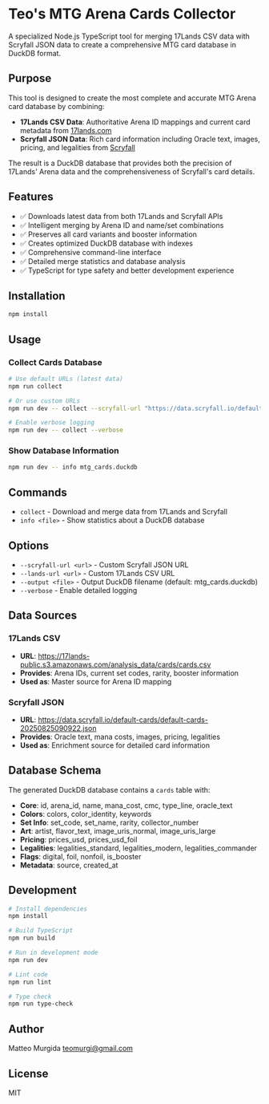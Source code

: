 # Teo's MTG Arena Cards Collector

A specialized Node.js TypeScript tool for merging 17Lands CSV data with Scryfall JSON data to create a comprehensive MTG card database in DuckDB format.

## Purpose

This tool is designed to create the most complete and accurate MTG Arena card database by combining:

- **17Lands CSV Data**: Authoritative Arena ID mappings and current card metadata from [17lands.com](https://17lands.com)
- **Scryfall JSON Data**: Rich card information including Oracle text, images, pricing, and legalities from [Scryfall](https://scryfall.com)

The result is a DuckDB database that provides both the precision of 17Lands' Arena data and the comprehensiveness of Scryfall's card details.

## Features

- ✅ Downloads latest data from both 17Lands and Scryfall APIs
- ✅ Intelligent merging by Arena ID and name/set combinations  
- ✅ Preserves all card variants and booster information
- ✅ Creates optimized DuckDB database with indexes
- ✅ Comprehensive command-line interface
- ✅ Detailed merge statistics and database analysis
- ✅ TypeScript for type safety and better development experience

## Installation

```bash
npm install
```

## Usage

### Collect Cards Database

```bash
# Use default URLs (latest data)
npm run collect

# Or use custom URLs
npm run dev -- collect --scryfall-url "https://data.scryfall.io/default-cards/default-cards-20250825090922.json" --lands-url "https://17lands-public.s3.amazonaws.com/analysis_data/cards/cards.csv" --output "my_cards.duckdb"

# Enable verbose logging
npm run dev -- collect --verbose
```

### Show Database Information

```bash
npm run dev -- info mtg_cards.duckdb
```

## Commands

- `collect` - Download and merge data from 17Lands and Scryfall
- `info <file>` - Show statistics about a DuckDB database

## Options

- `--scryfall-url <url>` - Custom Scryfall JSON URL
- `--lands-url <url>` - Custom 17Lands CSV URL  
- `--output <file>` - Output DuckDB filename (default: mtg_cards.duckdb)
- `--verbose` - Enable detailed logging

## Data Sources

### 17Lands CSV
- **URL**: https://17lands-public.s3.amazonaws.com/analysis_data/cards/cards.csv
- **Provides**: Arena IDs, current set codes, rarity, booster information
- **Used as**: Master source for Arena ID mapping

### Scryfall JSON  
- **URL**: https://data.scryfall.io/default-cards/default-cards-20250825090922.json
- **Provides**: Oracle text, mana costs, images, pricing, legalities
- **Used as**: Enrichment source for detailed card information

## Database Schema

The generated DuckDB database contains a `cards` table with:

- **Core**: id, arena_id, name, mana_cost, cmc, type_line, oracle_text
- **Colors**: colors, color_identity, keywords  
- **Set Info**: set_code, set_name, rarity, collector_number
- **Art**: artist, flavor_text, image_uris_normal, image_uris_large
- **Pricing**: prices_usd, prices_usd_foil
- **Legalities**: legalities_standard, legalities_modern, legalities_commander
- **Flags**: digital, foil, nonfoil, is_booster
- **Metadata**: source, created_at

## Development

```bash
# Install dependencies
npm install

# Build TypeScript
npm run build

# Run in development mode
npm run dev

# Lint code
npm run lint

# Type check
npm run type-check
```

## Author

Matteo Murgida <teomurgi@gmail.com>

## License

MIT
